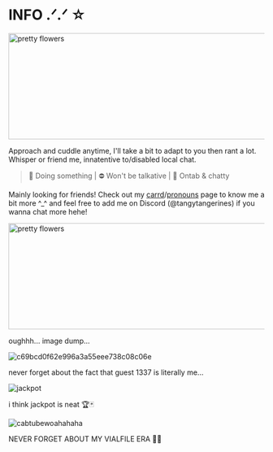 # INFO .ᐟ.ᐟ  ☆

<img width="2048" height="209" alt="pretty flowers" src="https://github.com/user-attachments/assets/e56c72bc-db04-4a4f-8eea-a6f39762e452" />

Approach and cuddle anytime, I'll take a bit to adapt to you then rant a lot. Whisper or friend me, innatentive to/disabled local chat.

> 🌙 Doing something | ⛔ Won't be talkative | 💬 Ontab & chatty

  Mainly looking for friends! Check out my [carrd](https://tangytangerines.carrd.co/#)/[pronouns](https://en.pronouns.page/@tangytangerines) page to know me a bit more ^_^ and feel free to add me on Discord (@tangytangerines) if you wanna chat more hehe!
  

<img width="2048" height="209" alt="pretty flowers" src="https://github.com/user-attachments/assets/78f1f9c7-29f4-4edb-8fde-b161c5e54f43" />

oughhh... image dump...

![c69bcd0f62e996a3a55eee738c08c06e](https://github.com/user-attachments/assets/740db627-0f3b-4ca5-bacc-8190eac808cf) 

never forget about the fact that guest 1337 is literally me... 

![jackpot](https://github.com/user-attachments/assets/8ac51521-0472-4849-9c73-bf7b57f37b6c)

i think jackpot is neat  🏆🃏

![cabtubewoahahaha](https://github.com/user-attachments/assets/5eaf139a-8da6-4e59-861f-833790bcd390)

NEVER FORGET ABOUT MY VIALFILE ERA 🧪📁
